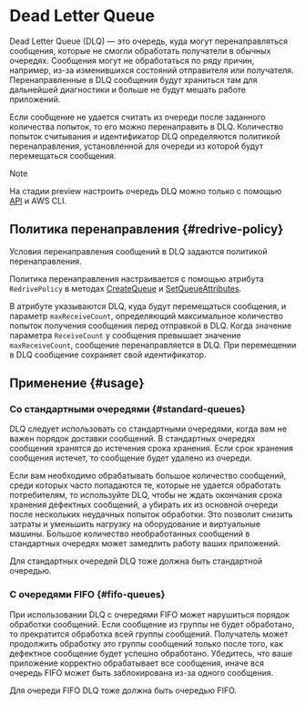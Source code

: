 # Dead Letter Queue

Dead Letter Queue (DLQ) — это очередь, куда могут перенаправляться сообщения, которые не смогли обработать получатели в обычных очередях. Сообщения могут не обработаться по ряду причин, например, из-за изменившихся состояний отправителя или получателя. Перенаправленные в DLQ сообщения будут храниться там для дальнейшей диагностики и больше не будут мешать работе приложений.

Если сообщение не удается считать из очереди после заданного количества попыток, то его можно перенаправить в DLQ. Количество попыток считывания и идентификатор DLQ определяются политикой перенаправления, установленной для очереди из которой будут перемещаться сообщения.

> [!NOTE]
>
> На стадии preview настроить очередь DLQ можно только с помощью [API](../api-ref/index.md) и AWS CLI. 
>

## Политика перенаправления {#redrive-policy}

Условия перенаправления сообщений в DLQ задаются политикой перенаправления. 

Политика перенаправления настраивается с помощью атрибута `RedrivePolicy` в методах [CreateQueue](../api-ref/queue/CreateQueue.md) и [SetQueueAttributes](../api-ref/queue/SetQueueAttributes.md).

В атрибуте указываются DLQ, куда будут перемещаться сообщения, и параметр `maxReceiveCount`, определяющий максимальное количество попыток получения сообщения перед отправкой в DLQ. Когда значение параметра `ReceiveCount` у сообщения превышает значение `maxReceiveCount`, сообщение перенаправляется в DLQ. При перемещении в DLQ сообщение сохраняет свой идентификатор.

## Применение {#usage}

### Со стандартными очередями {#standard-queues}

DLQ следует использовать со стандартными очередями, когда вам не важен порядок доставки сообщений. В стандартных очередях сообщения хранятся до истечения срока хранения. Если срок хранения сообщения истечет, то сообщение будет удалено из очереди. 

Если вам необходимо обрабатывать большое количество сообщений, среди которых часто попадаются те, которые не удается обработать потребителям, то используйте DLQ, чтобы не ждать окончания срока хранения дефектных сообщений, а убирать их из основной очереди после нескольких неудачных попыток обработки. Это позволит снизить затраты и уменьшить нагрузку на оборудование и виртуальные машины. Большое количество необработанных сообщений в стандартных очередях может замедлить работу ваших приложений.

Для стандартных очередей DLQ тоже должна быть стандартной очередью.

### С очередями FIFO {#fifo-queues}

При использовании DLQ с очередями FIFO может нарушиться порядок обработки сообщений. Если сообщение из группы не будет обработано, то прекратится обработка всей группы сообщений. Получатель может продолжить обработку это группы сообщений только после того, как дефектное сообщение будет успешно обработано. Убедитесь, что ваше приложение корректно обрабатывает все сообщения, иначе вся очередь FIFO может быть заблокирована из-за одного сообщения.

Для очереди FIFO DLQ тоже должна быть очередью FIFO. 